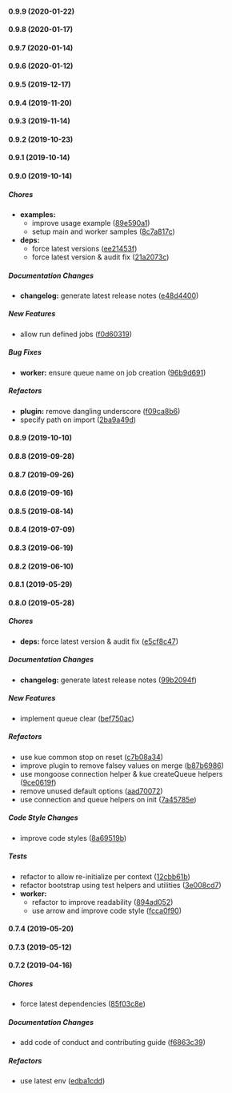 #### 0.9.9 (2020-01-22)

#### 0.9.8 (2020-01-17)

#### 0.9.7 (2020-01-14)

#### 0.9.6 (2020-01-12)

#### 0.9.5 (2019-12-17)

#### 0.9.4 (2019-11-20)

#### 0.9.3 (2019-11-14)

#### 0.9.2 (2019-10-23)

#### 0.9.1 (2019-10-14)

#### 0.9.0 (2019-10-14)

##### Chores

* **examples:**
  *  improve usage example ([89e590a1](https://github.com/lykmapipo/mongoose-kue/commit/89e590a1769f85cf5e46de6d701fadaeb0e630b5))
  *  setup main and worker samples ([8c7a817c](https://github.com/lykmapipo/mongoose-kue/commit/8c7a817c3cc63029baa42db68608cdcde9606768))
* **deps:**
  *  force latest versions ([ee21453f](https://github.com/lykmapipo/mongoose-kue/commit/ee21453f10ea44a3dc861c19c1ef4a0b58fa0f18))
  *  force latest version & audit fix ([21a2073c](https://github.com/lykmapipo/mongoose-kue/commit/21a2073cfce2a9764e24651ddd9c652936e1d8fe))

##### Documentation Changes

* **changelog:**  generate latest release notes ([e48d4400](https://github.com/lykmapipo/mongoose-kue/commit/e48d4400fbf30d6bf7321a89e585752c7fa0ca6d))

##### New Features

*  allow run defined jobs ([f0d60319](https://github.com/lykmapipo/mongoose-kue/commit/f0d60319fb11d94bc04234d3e9cdd1b8655f24b6))

##### Bug Fixes

* **worker:**  ensure queue name on job creation ([96b9d691](https://github.com/lykmapipo/mongoose-kue/commit/96b9d6910c896137b803bb8045af3f4f44ea83eb))

##### Refactors

* **plugin:**  remove dangling underscore ([f09ca8b6](https://github.com/lykmapipo/mongoose-kue/commit/f09ca8b6f8b67b179fc17949697cca67be16b3ce))
*  specify path on import ([2ba9a49d](https://github.com/lykmapipo/mongoose-kue/commit/2ba9a49da63175127c4f57c3a9ede02a23dc6602))

#### 0.8.9 (2019-10-10)

#### 0.8.8 (2019-09-28)

#### 0.8.7 (2019-09-26)

#### 0.8.6 (2019-09-16)

#### 0.8.5 (2019-08-14)

#### 0.8.4 (2019-07-09)

#### 0.8.3 (2019-06-19)

#### 0.8.2 (2019-06-10)

#### 0.8.1 (2019-05-29)

#### 0.8.0 (2019-05-28)

##### Chores

* **deps:**  force latest version & audit fix ([e5cf8c47](https://github.com/lykmapipo/mongoose-kue/commit/e5cf8c473716da97055e5214d8794d9a767f8ec0))

##### Documentation Changes

* **changelog:**  generate latest release notes ([99b2094f](https://github.com/lykmapipo/mongoose-kue/commit/99b2094f229eb250bc744a458e0f51132d64021f))

##### New Features

*  implement queue clear ([bef750ac](https://github.com/lykmapipo/mongoose-kue/commit/bef750acf27889e8a5c7680d0beb661b08df6835))

##### Refactors

*  use kue common stop on reset ([c7b08a34](https://github.com/lykmapipo/mongoose-kue/commit/c7b08a34ab2c7de4f44753f4c741003a177af981))
*  improve plugin to remove falsey values on merge ([b87b6986](https://github.com/lykmapipo/mongoose-kue/commit/b87b6986198d11213cee46da13e9a0c0729a9551))
*  use mongoose connection helper & kue createQueue helpers ([9ce0619f](https://github.com/lykmapipo/mongoose-kue/commit/9ce0619fe9791b27728da87bb923a7c911d41879))
*  remove unused default options ([aad70072](https://github.com/lykmapipo/mongoose-kue/commit/aad700729bb673b127201d66fc55d7cc6081af37))
*  use connection and queue helpers on init ([7a45785e](https://github.com/lykmapipo/mongoose-kue/commit/7a45785efb1e734431496df8274302b71bd24db0))

##### Code Style Changes

*  improve code styles ([8a69519b](https://github.com/lykmapipo/mongoose-kue/commit/8a69519b79639f829b67565a850427b63cbf39c8))

##### Tests

*  refactor to allow re-initialize per context ([12cbb61b](https://github.com/lykmapipo/mongoose-kue/commit/12cbb61b2d69cf5ea087f8de53754f3093ca14fa))
*  refactor bootstrap using test helpers and utilities ([3e008cd7](https://github.com/lykmapipo/mongoose-kue/commit/3e008cd72c1be9fd4fdb61c715daeec44d6ce155))
* **worker:**
  *  refactor to improve readability ([894ad052](https://github.com/lykmapipo/mongoose-kue/commit/894ad0525d35bc5f1d5e12746d4cc6dfa278fb8f))
  *  use arrow and improve code style ([fcca0f90](https://github.com/lykmapipo/mongoose-kue/commit/fcca0f90cd8c6f7a9d6d205ba05c4268bc998130))

#### 0.7.4 (2019-05-20)

#### 0.7.3 (2019-05-12)

#### 0.7.2 (2019-04-16)

##### Chores

*  force latest dependencies ([85f03c8e](https://github.com/lykmapipo/mongoose-kue/commit/85f03c8e6a1a1718bde1b754f0fa41ea7aaced63))

##### Documentation Changes

*  add code of conduct and contributing guide ([f6863c39](https://github.com/lykmapipo/mongoose-kue/commit/f6863c394f63d575110f63f3247077ca8420a510))

##### Refactors

*  use latest env ([edba1cdd](https://github.com/lykmapipo/mongoose-kue/commit/edba1cddd4204c1046cfd4c5f74b872b6906a417))

